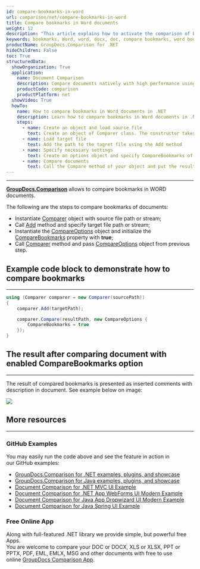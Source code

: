 ```yaml
---
id: compare-bookmarks-in-word
url: comparison/net/compare-bookmarks-in-word
title: Compare bookmarks in Word documents
weight: 12
description: "This article explains how to activate the comparison of bookmarks for Word format in GroupDocs.Comparison for .NET."
keywords: bookmarks, Word, word, docx, doc, compare bookmarks, word bookmarks, CompareBookmarks, bookmarks comparison
productName: GroupDocs.Comparison for .NET
hideChildren: False
toc: True
structuredData:
  showOrganization: True
  application:
    name: Document Comparison
    description: Compare documents natively with high performance using C# language and GroupDocs.Comparison for .NET
    productCode: comparison
    productPlatform: net
  showVideo: True
  howTo:
    name: How to compare bookmarks in Word documents in .NET
    description: Learn how to compare bookmarks in Word documents in .NET step by step
    steps:
      - name: Create an object and load source file
        text: Create an object of Comparer class. The constructor takes the source file path parameter. You may specify absolute or relative file path as per your requirements.
      - name: Load target file
        text: Add the path to the tagret file using the Add method
      - name: Specify necessary settings
        text: Create an options object and specify CompareBookmarks of true value.
      - name: Compare documents
        text: Call the Compare method of your object and put the resulting file path parameter and the options object.
---
```


---

**[GroupDocs.Comparison](https://products.groupdocs.com/comparison/net)** allows to compare bookmarks in WORD documents.

The following are the steps to compare bookmarks of documents:

- Instantiate [Comparer](https://apireference.groupdocs.com/comparison/net/groupdocs.comparison/comparer) object with source file path or stream;
- Call [Add](https://apireference.groupdocs.com/comparison/net/groupdocs.comparison/comparer/methods/add/index) method and specify target file path or stream;
- Instantiate the [CompareOptions](https://apireference.groupdocs.com/comparison/net/groupdocs.comparison.options/compareoptions) object and initialize the [CompareBookmarks](https://apireference.groupdocs.com/comparison/net/groupdocs.comparison.options/compareoptions/properties/comparebookmarks) property with **true**;
- Call [Comparer](https://apireference.groupdocs.com/comparison/net/groupdocs.comparison/comparer) method and pass [CompareOptions](https://apireference.groupdocs.com/comparison/net/groupdocs.comparison.options/compareoptions) object from previous step.

## Example code block to demonstrate how to compare bookmarks

---

```csharp
using (Comparer comparer = new Comparer(sourcePath))
{
    comparer.Add(targetPath);

    comparer.Compare(resultPath, new CompareOptions {
        CompareBookmarks = true
    });
}
```

## The result after comparing document with enabled CompareBookmarks option

---

The result of compared bookmarks is presented as inserted comments with description in document. See example below on image:

![](/comparison/net/images/compared-bookmarks.png)

## More resources

---

### GitHub Examples

You may easily run the code above and see the feature in action in our GitHub examples:

- [GroupDocs.Comparison for .NET examples, plugins, and showcase](https://github.com/groupdocs-comparison/GroupDocs.Comparison-for-.NET)
- [GroupDocs.Comparison for Java examples, plugins, and showcase](https://github.com/groupdocs-comparison/GroupDocs.Comparison-for-Java)
- [Document Comparison for .NET MVC UI Example](https://github.com/groupdocs-comparison/GroupDocs.Comparison-for-.NET-MVC)
- [Document Comparison for .NET App WebForms UI Modern Example](https://github.com/groupdocs-comparison/GroupDocs.Comparison-for-.NET-WebForms)
- [Document Comparison for Java App Dropwizard UI Modern Example](https://github.com/groupdocs-comparison/GroupDocs.Comparison-for-Java-Dropwizard)
- [Document Comparison for Java Spring UI Example](https://github.com/groupdocs-comparison/GroupDocs.Comparison-for-Java-Spring)

### Free Online App

Along with full-featured .NET library we provide simple, but powerful free Apps.  
You are welcome to compare your DOC or DOCX, XLS or XLSX, PPT or PPTX, PDF, EML, EMLX, MSG and other documents with free to use online [GroupDocs Comparison App](https://products.groupdocs.app/comparison).
